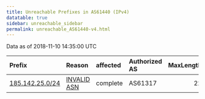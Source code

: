 ```yaml
---
title: Unreachable Prefixes in AS61440 (IPv4)
datatable: true
sidebar: unreachable_sidebar
permalink: unreachable_AS61440-v4.html
---
```


Data as of 2018-11-10 14:35:00 UTC


<div class="datatable-begin"></div>

| Prefix                                                   | Reason                                                                                                 | affected   | Authorized AS   |   MaxLength | Anchor                                         |   unreachable /24s |
|:---------------------------------------------------------|:-------------------------------------------------------------------------------------------------------|:-----------|:----------------|------------:|:-----------------------------------------------|-------------------:|
| [185.142.25.0/24](https://stat.ripe.net/185.142.25.0/24) | [INVALID ASN](https://rpki-validator.ripe.net/announcement-preview?asn=AS61440&prefix=185.142.25.0/24) | complete   | AS61317         |          22 | [RIPE](unreachable_RIPE_NCC_RPKI_Root-v4.html) |                  1 |

<div class="datatable-end"></div>